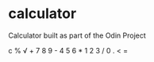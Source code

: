 # calculator
Calculator built as part of the Odin Project

c   %   √   +
7   8   9   -
4   5   6   *
1   2   3   /
0   .   <   =